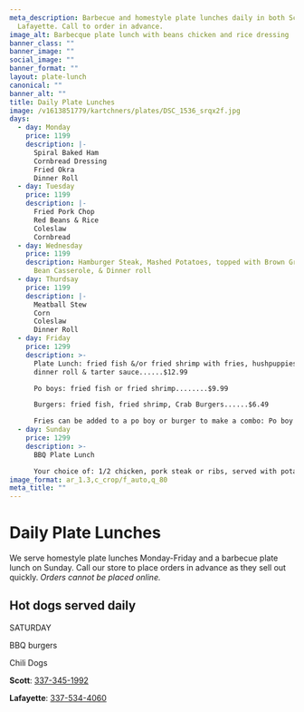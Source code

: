 ```yaml
---
meta_description: Barbecue and homestyle plate lunches daily in both Scott and
  Lafayette. Call to order in advance.
image_alt: Barbecque plate lunch with beans chicken and rice dressing
banner_class: ""
banner_image: ""
social_image: ""
banner_format: ""
layout: plate-lunch
canonical: ""
banner_alt: ""
title: Daily Plate Lunches
image: /v1613851779/kartchners/plates/DSC_1536_srqx2f.jpg
days:
  - day: Monday
    price: 1199
    description: |-
      Spiral Baked Ham
      Cornbread Dressing
      Fried Okra 
      Dinner Roll
  - day: Tuesday
    price: 1199
    description: |-
      Fried Pork Chop
      Red Beans & Rice
      Coleslaw
      Cornbread
  - day: Wednesday
    price: 1199
    description: Hamburger Steak, Mashed Potatoes, topped with Brown Gravy, Green
      Bean Casserole, & Dinner roll
  - day: Thurdsay
    price: 1199
    description: |-
      Meatball Stew
      Corn
      Coleslaw
      Dinner Roll
  - day: Friday
    price: 1299
    description: >-
      Plate Lunch: fried fish &/or fried shrimp with fries, hushpuppies, a
      dinner roll & tarter sauce......$12.99

      Po boys: fried fish or fried shrimp........$9.99

      Burgers: fried fish, fried shrimp, Crab Burgers......$6.49

      Fries can be added to a po boy or burger to make a combo: Po boy Combo = $12.99, Burger Combo = $9.99
  - day: Sunday
    price: 1299
    description: >-
      BBQ Plate Lunch

      Your choice of: 1/2 chicken, pork steak or ribs, served with potato salad, baked beans, rice dressing and dinner rolls  
image_format: ar_1.3,c_crop/f_auto,q_80
meta_title: ""
---
```

<h1 class="text-5xl text-red-700">
  Daily Plate Lunches
</h1>

<p class="mb-6">We serve homestyle plate lunches Monday-Friday and a barbecue plate lunch on Sunday. Call our store to place orders in advance as they sell out quickly. <em>Orders cannot be placed online.</em></p>
<h2 class="text-gray-800">Hot dogs served daily</h2>

S﻿ATURDAY

BBQ burgers

C﻿hili Dogs

<p><strong>Scott</strong>: <a href="tel:3373451992">337-345-1992</a></p>
<p class="mb-6"><strong>Lafayette</strong>: <a href="tel:3375344060">337-534-4060</a></p>